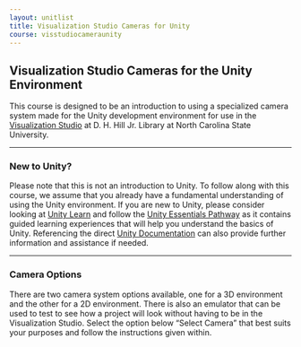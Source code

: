 ```yaml
---
layout: unitlist
title: Visualization Studio Cameras for Unity
course: visstudiocameraunity
---
```


## Visualization Studio Cameras for the Unity Environment

This course is designed to be an introduction to using a specialized camera system made for the Unity development environment for use in the [Visualization Studio](https://www.lib.ncsu.edu/spaces/visualization-studio) at D. H. Hill Jr. Library at North Carolina State University.

---

### New to Unity?

Please note that this is not an introduction to Unity. To follow along with this course, we assume that you already have a fundamental understanding of using the Unity environment. If you are new to Unity, please consider looking at [Unity Learn](https://learn.unity.com/) and follow the [Unity Essentials Pathway](https://learn.unity.com/pathway/unity-essentials) as it contains guided learning experiences that will help you understand the basics of Unity. Referencing the direct [Unity Documentation](https://docs.unity3d.com/Manual/index.html) can also provide further information and assistance if needed.

---

### Camera Options

There are two camera system options available, one for a 3D environment and the other for a 2D environment. There is also an emulator that can be used to test to see how a project will look without having to be in the Visualization Studio. Select the option below “Select Camera” that best suits your purposes and follow the instructions given within.
